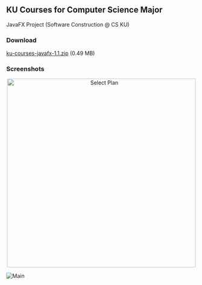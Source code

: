 ## KU Courses for Computer Science Major

JavaFX Project (Software Construction @ CS KU)

### Download
[ku-courses-javafx-1.1.zip][download] (0.49 MB)

### Screenshots

<p align="center">
    <img src="../assets/select_plan.png?raw=true" alt="Select Plan" height="500" />
</p>

![Main](../assets/main.png?raw=true)

[download]: https://github.com/peacher5/ku-courses-javafx/releases/download/1.1/ku-courses-javafx-1.1.zip